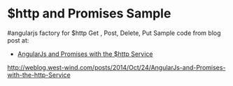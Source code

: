 # $http and Promises Sample
#angularjs factory  for $http Get , Post, Delete, Put
Sample code from blog post at:

* [AngularJs and Promises with the $http Service](http://weblog.west-wind.com/posts/2014/Oct/24/AngularJs-and-Promises-with-the-http-Service)

http://weblog.west-wind.com/posts/2014/Oct/24/AngularJs-and-Promises-with-the-http-Service